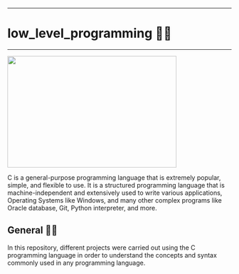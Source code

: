 *****************************************
<h1>low_level_programming 👨‍🎓</h1>

  ****************************************
<img src ="https://w0.peakpx.com/wallpaper/987/583/HD-wallpaper-language-c-chedesign-programming.jpg" width = "380" height = "250">
  
  <p>C is a general-purpose programming language that is extremely popular, simple, and flexible to use. It is a structured programming language that is machine-independent and extensively used to write various applications, Operating Systems like Windows, and many other complex programs like Oracle database, Git, Python interpreter, and more.</p>

<h2>General 👨‍🎓</h2>

<p>In this repository, different projects were carried out using the C programming language in order to understand the concepts and syntax commonly used in any programming language.</p>

